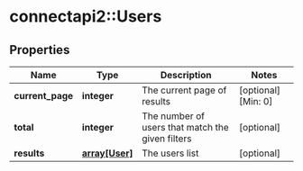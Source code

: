 # connectapi2::Users


## Properties
Name | Type | Description | Notes
------------ | ------------- | ------------- | -------------
**current_page** | **integer** | The current page of results | [optional] [Min: 0] 
**total** | **integer** | The number of users that match the given filters | [optional] 
**results** | [**array[User]**](User.md) | The users list | [optional] 


